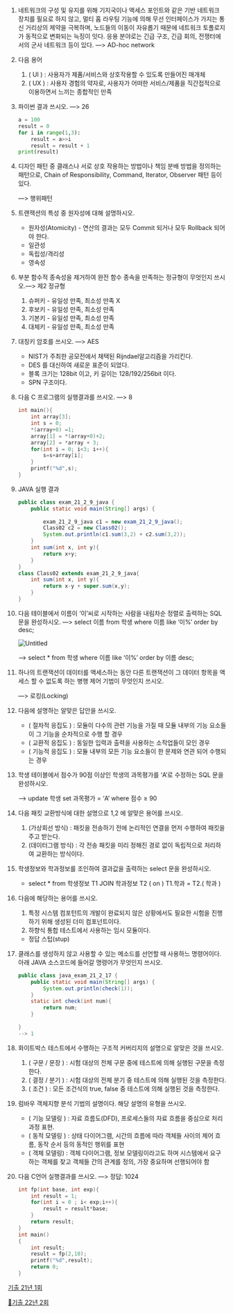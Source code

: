 1. 네트워크의 구성 및 유지를 위해 기지국이나 액세스 포인트와 같은 기반 네트워크 장치를 필요로 하지 않고, 멀티 홉 라우팅 기능에 의해 무선 인터페이스가 가지는 통신 거리상의 제약을 극복하며, 노드들의 이동이 자유롭기 때문에 네트워크 토폴로지가 동적으로 변화되는 늑징이 잇다. 응용 분야로는 긴급 구조, 긴급 회의, 전쟁터에서의 군사 네트워크 등이 있다.  —> AD-hoc network
2. 다음 용어
    1. ( UI ) : 사용자가 제품/서비스와 상호작용할 수 있도록 만들어진 매개체
    2. ( UX ) : 사용자 경험의 약자로, 사용자가 어떠한 서비스/제품을 직간접적으로 이용하면서 느끼는 종합적인 만족
3. 파이썬 결과 쓰시오. —> 26
    
    ```python
    a = 100
    result = 0
    for i in range(1,3):
        result = a>>i
        result = result + 1
    print(result)
    ```
    
4. 디자인 패턴 중 클래스나 서로 상호 작용하는 방법이나 책임 분배 방법을 정의하는 패턴으로, Chain of Responsibility, Command, Iterator, Observer 패턴 등이 있다.
    
    —> 행위패턴
    
5. 트랜잭션의 특성 중 원자성에 대해 설명하시오.
    - 원자성(Atomicity) - 연산의 결과는 모두 Commit 되거나 모두 Rollback 되어야 한다.
    - 일관성
    - 독립성/격리성
    - 영속성
6. 부분 함수적 종속성을 제거하여 완전 함수 종속을 만족하는 정규형이 무엇인지 쓰시오.—> 제2 정규형
    1. 슈퍼키 - 유일성 만족, 최소성 만족 X
    2. 후보키 - 유일성 만족, 최소성 만족
    3. 기본키 - 유일성 만족, 최소성 만족
    4. 대체키 - 유일성 만족, 최소성 만족
7. 대칭키 암호를 쓰시오. —> AES
    - NIST가 주최한 공모전에서 채택된 Rijndael알고리즘을 가리킨다.
    - DES 를 대신하여 새로운 표준이 되었다.
    - 블록 크기는  128bit 이고, 키 길이는 128/192/256bit 이다.
    - SPN 구조이다.
8. 다음 C 프로그램의 실행결과를 쓰시오. —> 8
    
    ```c
    int main(){
        int array[3];
        int s = 0;
        *(array+0) =1;
        array[1] = *(array+0)+2;
        array[2] = *array + 3;
        for(int i = 0; i<3; i++){
            s=s+array[i];
        }
        printf("%d",s);
    }
    ```
    
9. JAVA 실행 결과 
    
    ```java
    public class exam_21_2_9_java {
        public static void main(String[] args) {
            
            exam_21_2_9_java c1 = new exam_21_2_9_java();
            Class02 c2 = new Class02();
            System.out.println(c1.sum(3,2) + c2.sum(3,2));
        }
        int sum(int x, int y){
            return x+y;
        }
    }
    class Class02 extends exam_21_2_9_java{
        int sum(int x, int y){
            return x-y + super.sum(x,y);
        }
    }
    ```
    
10. 다음 테이블에서 이름이 ‘이’씨로 시작하는 사람을 내림차순 정렬로 출력하는 SQL 문을 완성하시오.  —> select 이름 from 학생 where 이름 like ‘이%’ order by desc;
    
    ![Untitled](https://s3-us-west-2.amazonaws.com/secure.notion-static.com/d966e838-a189-4d06-95d3-2f3f10423d61/Untitled.png)
    
     —> select * from 학생 where 이름 like ‘이%’ order by 이름 desc;
    
11. 하나의 트랜잭션이 데이터를 액세스하는 동안 다른 트랜잭션이 그 데이터 항목을 액세스 할 수 없도록 하는 병행 제어 기법이 무엇인지 쓰시오.
    
    —> 로킹(Locking)
    
12. 다음에 설명하는 알맞은 답안을 쓰시오.
    - ( 절차적 응집도 ) : 모듈이 다수의 관련 기능을 가질 때 모듈 내부의 기능 요소들이 그 기능을 순차적으로 수행 할 경우
    - ( 교환적 응집도 ) : 동일한 입력과 출력을 사용하는 소작업들이 모인 경우
    - ( 기능적 응집도 ) : 모듈 내부의 모든 기능 요소들이 한 문제와 연관 되어 수행되는 경우
13. 학생 테이블에서 점수가 90점 이상인 학생의 과목평가를 ‘A’로 수정하는 SQL 문을 완성하시오.
    
    —> update 학생 set 과목평가 = ‘A’ where 점수 ≥ 90
    
14. 다음 패킷 교환방식에 대한 설명으로  1,2 에 알맞은 용어를 쓰시오.
    1. (가상회선 방식) : 패킷을 전송하기 전에 논리적인 연결을 먼저 수행하여 패킷을 주고 받는다.
    2. (데이터그램 방식) : 각 전송 패킷을 미리 정해진 경로 없이 독립적으로 처리하여 교환하는 방식이다.
15. 학생정보와 학과정보를 조인하여 결과값을 출력하는 select 문을 완성하시오.
    - select * from 학생정보 T1 JOIN 학과정보 T2 ( on ) T1.학과 = T2.( 학과 )
16. 다음에 해당하는 용어를 쓰시오.
    1. 특정 시스템 컴포턴트의 개발이 완료되지 않은 상황에서도 필요한 시험을 진행하기 위해 생성된 더미 컴포넌트이다.
    2. 하향식 통합 테스트에서 사용하는 임시 모듈이다.
    - 정답 스텁(stup)
17. 클래스를 생성하지 않고 사용할 수 있는 메소드를 선언할 때 사용하느 명령어이다. 아래 JAVA 소스코드에 들어갈 명령어가 무엇인지 쓰시오.
    
    ```java
    public class java_exam_21_2_17 {
        public static void main(String[] args) {
            System.out.println(check(1));
        }
        static int check(int num){
            return num;
        }
        
    }
    --> 1
    ```
    
18. 화이트박스 테스트에서 수행하는 구조적 커버리지의 설명으로 알맞은 것을 쓰시오.
    1. ( 구문 / 문장 ) : 시험 대상의 전체 구문 중에 테스트에 의해 실행된 구문을 측정한다.
    2. ( 결정 / 분기 ) : 시험 대상의 전체 분기 중 테스트에 의해 실행된 것을 측정한다.
    3. ( 조건 ) : 모든 조건식의 true, false 중 테스트에 의해 실행된 것을 측정한다.
19. 럼바우 객체지향 분석 기법의 설명이다. 해당 설명의 유형을 쓰시오.
    - ( 기능 모델링 ) : 자료 흐름도(DFD), 프로세스들의 자료 흐름을 중심으로 처리 과정 표현.
    - ( 동적 모델링 ) : 상태 다이어그램, 시간의 흐름에 따라 객체들 사이의 제어 흐름, 동작 순서 등의 동적인 행위를 표현
    - ( 객체 모델링) : 객체 다이어그램, 정보 모델링이라고도 하며 시스템에서 요구하는 객체를 찾고 객체들 간의 관계를 정의, 가장 중요하며 선행되어야 함
20. 다음 C언어 실행결과를 쓰시오. —> 정답: 1024
    
    ```c
    int fp(int base, int exp){
        int result = 1;
        for(int i = 0 ; i< exp;i++){
            result = result*base;
        }
        return result;
    }
    int main()
    {
        int result;
        result = fp(2,10);
        printf("%d",result);
        return 0;
    }
    ```
    

[기출 21년 1회](https://www.notion.so/21-1-dd1e34a96ee24fe38359bc6f9d6a97ab?pvs=21)

[🤩기출 22년 2회](https://www.notion.so/22-2-dbaa5d4c17974b26bcff5b8814385916?pvs=21)
